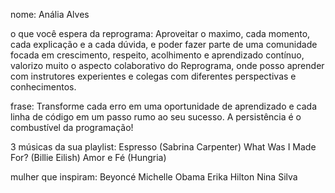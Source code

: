nome: Anália Alves

o que você espera da reprograma: Aproveitar o maximo, cada momento, cada explicação e a cada dúvida, e poder fazer parte de uma comunidade focada em crescimento, respeito, acolhimento e aprendizado contínuo, valorizo muito o aspecto colaborativo do Reprograma, onde posso aprender com instrutores experientes e colegas com diferentes perspectivas e conhecimentos.

frase: Transforme cada erro em uma oportunidade de aprendizado e cada linha de código em um passo rumo ao seu sucesso. A persistência é o combustível da programação!

3 músicas da sua playlist: Espresso (Sabrina Carpenter)
                            What Was I Made For? (Billie Eilish)
                            Amor e Fé (Hungria)

mulher que inspiram: Beyoncé
                    Michelle Obama
                    Erika Hilton
                    Nina Silva